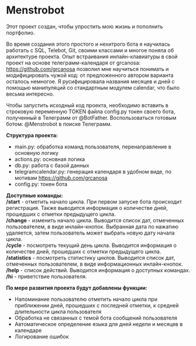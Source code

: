 # Menstrobot

Этот проект создан, чтобы упростить мою жизнь и пополнить портфолио.

Во время создания этого простого и нехитрого бота я научилась работать с SQL, Telebot, Git, своими классами и многое поняла об архитектуре проекта.
Опыт встраивания инлайн-клавиатуры в свой проект на основе телеграмм-календаря от grcanosa: https://github.com/grcanosa позволил мне научиться понимать и модифицировать чужой код:
от предложенного автором варианта осталось немногое. Я русифицировала названия месяцев и дней с помощью манипуляций со стандартным модулем calendar, что было весьма интересно.


Чтобы запустить исходный код проекта, необходимо вставить в строковую переменную TOKEN файла config.py токен своего бота, полученный в Телеграмм от @BotFather.
Воспользоваться готовым ботом: @Menstrobot в поиске Телеграмм.  

**Структура проекта:**  
- main.py: обработка команд пользователя, перенаправление в основную логику  
- actions.py: основная логика  
- db.py: работа с базой данных
- telegramcalendar.py: генерация календаря в удобном виде, по мотивам https://github.com/grcanosa  
- config.py: токен бота  


**Доступные команды:**  
**/start** - отметить начало цикла. При первом запуске бота происходит регистрация. Также выводится информация о количестве дней, прошедших с отметки предыдущего цикла.  
**/change** - изменить начало цикла. Выводится список дат, отмеченных пользователем, в виде инлайн-кнопок. Выбранная дата по нажатию удаляется, затем пользователь может выбрать новую дату начала цикла.  
**/cycle** - посмотреть текущий день цикла. Выводится информация о количестве дней, прошедших с отметки предыдущего цикла.  
**/statistics** - посмотреть статистику циклов. Выводится список дат, отмеченных пользователем, в виде информационных инлайн-кнопок.  
**/help** - список действий. Выводится информация о доступных командах.  
**/hi** - приветствие пользователя.  


**По мере развития проекта будут добавлены функции:**
- Напоминание пользователю отметить начало цикла при приближении дней, прошедших с последней отметки, к средней длительности цикла пользователя
- Обработка не связанных с темой бота сообщений пользователя
- Автоматическое определение языка для дней недели и месяцев в календаре
- Логирование ошибок 
